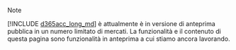 > [!NOTE]
> [!INCLUDE [d365acc_long_md](d365acc_long_md.md)] è attualmente è in versione di anteprima pubblica in un numero limitato di mercati. La funzionalità e il contenuto di questa pagina sono funzionalità in anteprima a cui stiamo ancora lavorando.
